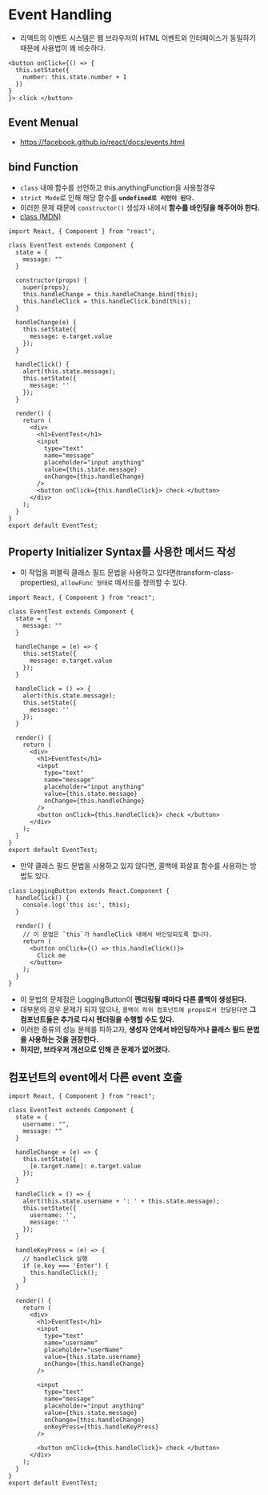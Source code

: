 # Event Handling

- 리액트의 이벤트 시스템은 웹 브라우저의 HTML 이벤트와 인터페이스가 동일하기 때문에 사용법이 꽤 비슷하다.

```JSX
<button onClick={() => {
  this.setState({
    number: this.state.number + 1
  })
}
}> click </button>
```

## Event Menual

- <https://facebook.github.io/react/docs/events.html>

## bind Function

- `class` 내에 함수를 선언하고 this.anythingFunction을 사용할경우
- `strict Mode`로 인해 해당 함수를 **`undefined로 리턴이 된다.`**
- 이러한 문제 때문에 `constructor()` 생성자 내에서 **함수를 바인딩을 해주어야 한다.**
- [class (MDN)](https://developer.mozilla.org/ko/docs/Web/JavaScript/Reference/Classes)

```JSX
import React, { Component } from "react";

class EventTest extends Component {
  state = {
    message: ""
  }

  constructor(props) {
    super(props);
    this.handleChange = this.handleChange.bind(this);
    this.handleClick = this.handleClick.bind(this);
  }

  handleChange(e) {
    this.setState({
      message: e.target.value
    });
  }

  handleClick() {
    alert(this.state.message);
    this.setState({
      message: ''
    });
  }

  render() {
    return (
      <div>
        <h1>EventTest</h1>
        <input
          type="text"
          name="message"
          placeholder="input anything"
          value={this.state.message}
          onChange={this.handleChange}
        />
        <button onClick={this.handleClick}> check </button>
      </div>
    );
  }
}
export default EventTest;
```

## Property Initializer Syntax를 사용한 메서드 작성

- 이 작업을 퍼블릭 클래스 필드 문법을 사용하고 있다면(transform-class-properties), `allowFunc 형태로` 메서드를 정의할 수 있다.

```JSX
import React, { Component } from "react";

class EventTest extends Component {
  state = {
    message: ""
  }

  handleChange = (e) => {
    this.setState({
      message: e.target.value
    });
  }

  handleClick = () => {
    alert(this.state.message);
    this.setState({
      message: ''
    });
  }

  render() {
    return (
      <div>
        <h1>EventTest</h1>
        <input
          type="text"
          name="message"
          placeholder="input anything"
          value={this.state.message}
          onChange={this.handleChange}
        />
        <button onClick={this.handleClick}> check </button>
      </div>
    );
  }
}
export default EventTest;
```

- 만약 클래스 필드 문법을 사용하고 있지 않다면, 콜백에 화살표 함수를 사용하는 방법도 있다.

```JSX
class LoggingButton extends React.Component {
  handleClick() {
    console.log('this is:', this);
  }

  render() {
    // 이 문법은 `this`가 handleClick 내에서 바인딩되도록 합니다.
    return (
      <button onClick={() => this.handleClick()}>
        Click me
      </button>
    );
  }
}
```

- 이 문법의 문제점은 LoggingButton이 **렌더링될 때마다 다른 콜백이 생성된다.**
- 대부분의 경우 문제가 되지 않으나, `콜백이 하위 컴포넌트에 props로서 전달된다면` **그 컴포넌트들은 추가로 다시 렌더링을 수행할 수도 있다.**
- 이러한 종류의 성능 문제를 피하고자, **생성자 안에서 바인딩하거나 클래스 필드 문법을 사용하는 것을 권장한다.**
- **하지만, 브라우저 개선으로 인해 큰 문제가 없어졌다.**

## 컴포넌트의 event에서 다른 event 호출

```JSX
import React, { Component } from "react";

class EventTest extends Component {
  state = {
    username: "",
    message: ""
  }

  handleChange = (e) => {
    this.setState({
      [e.target.name]: e.target.value
    });
  }

  handleClick = () => {
    alert(this.state.username + ': ' + this.state.message);
    this.setState({
      username: '',
      message: ''
    });
  }

  handleKeyPress = (e) => {
    // handleClick 실행
    if (e.key === 'Enter') {
      this.handleClick();
    }
  }

  render() {
    return (
      <div>
        <h1>EventTest</h1>
        <input
          type="text"
          name="username"
          placeholder="userName"
          value={this.state.username}
          onChange={this.handleChange}
        />

        <input
          type="text"
          name="message"
          placeholder="input anything"
          value={this.state.message}
          onChange={this.handleChange}
          onKeyPress={this.handleKeyPress}
        />

        <button onClick={this.handleClick}> check </button>
      </div>
    );
  }
}
export default EventTest;
```
